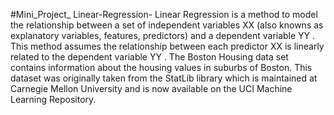 #Mini_Project_ Linear-Regression-
Linear Regression is a method to model the relationship between a set of independent variables  XX  (also knowns as explanatory variables, features, predictors) and a dependent variable  YY . This method assumes the relationship between each predictor  XX  is linearly related to the dependent variable  YY .
The Boston Housing data set contains information about the housing values in suburbs of Boston. This dataset was originally taken from the StatLib library which is maintained at Carnegie Mellon University and is now available on the UCI Machine Learning Repository.
